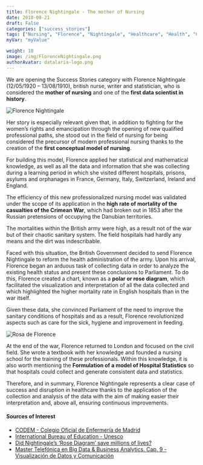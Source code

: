 ```yaml
---
title: Florence Nightingale - The mother of Nursing
date: 2018-08-21
draft: False
categories: ["success_stories"]
tags: ["Nursing", "Florence", "Nightingale", "Healthcare", "Health", "Crimea"]
myVar: "myValue"

weight: 10
image: /img/FlorenceNightingale.png
authorAvatar: datalaria-logo.png
---
```


We are opening the Success Stories category with Florence Nightingale (12/05/1920 – 13/08/1910), british nurse, writer and statistician, who is considered the **mother of nursing** and one of the **first data scientist in history**.

![Florence Nightingale](/img/FlorenceNightingale.png)

Her story is especially relevant given that, in addition to fighting for the women’s rights and emancipation through the opening of new qualified professional paths, she stood out in the field of nursing for being considered the precursor of modern professional nursing thanks to the creation of the **first conceptual model of nursing**.

For building this model, Florence applied her statistical and mathematical knowledge, as well as all the data and information that she was collecting during a learning period in which she visited different hospitals, prisons, asylums and orphanages in France, Germany, Italy, Switzerland, Ireland and England.

The efficiency of this new professionalized nursing model was validated under the scope of its application in the **high rate of mortality of the casualties of the Crimean War**, which had broken out in 1853 after the Russian pretensions of occupying the Danubian territories.

The mortalities within the British army were high, as a result not of the war but of their chaotic sanitary system. The field hospitals had hardly any means and the dirt was indescribable.

Faced with this situation, the British Government decided to send Florence Nightingale to reform the health administration of the army. Upon his arrival, Florence began an arduous task of collecting data in order to analyze the existing health status and present these conclusions to Parliament. To do this, Florence created a chart, known as a **polar or rose diagram**, which facilitated the visualization and interpretation of all the data collected and which highlighted the higher mortality rate in English hospitals than in the war itself.

Given these data, she convinced Parliament of the need to improve the sanitary conditions of hospitals and as a result, Florence revolutionized aspects such as care for the sick, hygiene and improvement in feeding.

![Rosa de Florence](/img/rosa-de-florence.jpg)

At the end of the war, Florence returned to London and focused on the civil field. She wrote a textbook with her knowledge and founded a nursing school for the training of these professionals. Within this knowledge, it is also worth mentioning the **Formulation of a model of Hospital Statistics** so that hospitals could collect and generate consistent data and statistics.

Therefore, and in summary, Florence Nightingale represents a clear case of success and disruption in healthcare thanks to the application of the collection and analysis of the data with the aim of making easier their interpretation and, above all, ensuring continuous improvements.

#### Sources of Interest
- [CODEM - Colegio Oficial de Enfermería de Madrid](https://www.codem.es/Adjuntos/CODEM/Documentos/Informaciones/Publico/7e040f14-0bea-421f-b327-440fe67f3617/6B276772-CAC4-4790-810D-A61458561AC2/a725b57c-c56a-45ad-a794-fe9942e52081/a725b57c-c56a-45ad-a794-fe9942e52081.pdf)
- [International Bureau of Education - Unesco](http://www.ibe.unesco.org/sites/default/files/nightins.PDF)
- [Did Nightingale’s ‘Rose Diagram’ save millions of lives?](http://www.florence-nightingale-avenging-angel.co.uk/?p=462)
- [Master Telefónica en Big Data & Business Analytics. Cap. 9 - Visualización de Datos y Comunicación](https://www.campusbigdata.com/master-telefonica-en-big-data-y-business-analytics)
